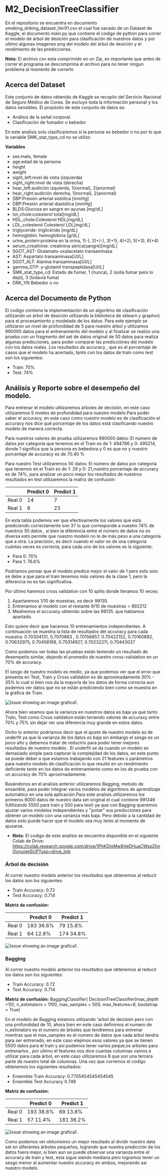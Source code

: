 # M2_DecisionTreeClassifier
En el repositorio se encuentra en documento smoking_driking_dataset_Ver01.csv el cual fue sacado de un Dataset de Kaggle, el documento main.py que contiene el codigo de python para correr el modelo de árbol de desición para clasificación de nuestros datos y por ultimo algunas imagenes png del modelo del árbol de desición y el rendimiento de las predicciones.

**Nota:** El archivo csv esta comprimido en un Zip, es importante que antes de correr el programa se descomprima el archivo para no tener ningun problema al momento de correrlo

## Acerca del Dataset
Este conjunto de datos  obtenido de Kaggle se recopilo del Servicio Nacional de Seguro Médico de Corea. Se excluyó toda la información personal y los datos sensibles.
El propósito de este conjunto de datos es:
* Análisis de la señal corporal.
* Clasificación de fumador o bebedor
  
En este analisis solo clasificaremos si la persona es bebedor o no por lo que la variable SMK_stat_type_cd no se utilizo

**Variables**
* sex:male, female
* age:edad de la persona 
* height
* weight
* sight_left:nivel de vista (izquierda)
* sight_right:nivel de vista (derecha)
* hear_left:audición izquierda, 1(normal), 2(anormal)
* hear_right:audición derecha, 1(normal), 2(anormal)
* SBP:Presión arterial sistólica [mmHg]
* DBP:Presión arterial diastólica [mmHg]
* BLDS:Glucosa en sangre en ayunas [mg/dL]
* tot_chole:colesterol total[mg/dL]
* HDL_chole:Colesterol HDL[mg/dL]
* LDL_colesterol Colesterol LDL[mg/dL]
* triglyceride: triglicérido [mg/dL]
* hemoglobin: hemoglobina [g/dL]
* urine_protein:proteína en la orina, 1(-), 2(+/-), 3(+1), 4(+2), 5(+3), 6(+4)
* serum_creatinine: creatinina sérica(sangre)[mg/dL]
* SGOT_AST: Glutamato-oxalacetato transaminasa
* AST: Aspartato transaminasa[UI/L]
* SGOT_ALT: Alanina transaminasa[UI/L]
* gamma_GTP: y-glutamil transpeptidasa[UI/L]
* SMK_stat_type_cd: Estado de fumar, 1 (nunca), 2 (solía fumar pero lo dejó), 3 (todavía fuma)
* DRK_YN Bebedor o no
  
## Acerca del Documento de Python 
 El codigo contiene la implementación de un algoritmo de clasificación utilizando un árbol de desición utilizando la  biblioteca de sklearn y graphviz para el procesamiento y modelado de los datos.
 Para este ejemplo se utilizaron un nivel de profundidad de 5 para nuestro árbol y utilizamos 990000 datos para el entrenamiento del modelo y al finalizar se realizo una prueba con un fragmento del set de datos original de 50 datos para realiza algunas predicciones, para poder comparar las predicciónes del modelo con los datos reales.
Los resultados de accuracy , que es el porcentaje de casos que el modelo ha acertado, tanto con los datos de train como test son los siguientes:
* Train: 70%
* Test: 74%

## Análisis y Reporte sobre el desempeño del modelo.
Para entrenar el modelo utilizaremos árboles de decisión, en este caso utilizaremos 5 niveles de profundidad para nuestro modelo.Para poder saber el accuracy, en este caso como nuestro modelo es de clasificación el accuracy nos dice  qué porcentaje de los datos está clasificando  nuestro modelo de manera correcta.

Para nuestros valores de prueba utilizaremos 990000 datos:
El  número de datos por categoría que tenemos en el Train es de 1: 494786 y  0: 495214, donde 1 significa que la persona es bebedora y 0 es que no  y nuestro porcentaje de accuracy es de 70.40 %

Para nuestro Test utilizaremos 50 datos: 
El  número de datos por categoría que tenemos en el Train es de 1: 29 y  0: 21,nuestro porcentaje de accuracy es de 74%, para analizar un poco mejor los resultados de nuestros resultados en test utilizaremos la matriz de confusión:

|               | Predict 0     | Predict 1     |
| ------------- | ------------- |-------------  | 
| Real 0        | 14            | 7             | 
| Real 1        | 6             | 23            |


En esta tabla podemos ver que efectivamente los valores que está prediciendo correctamente  son 37 lo que corresponde a nuestro 74% de nuestros 50 datos , si bien la diferencia entre el número de datos no es diversa esto permite que nuestro modelo no le de más peso a una categoría que a otra.
La precisión, es decir cuando el valor es de una categoría cuántas veces es correcta, para cada uno de los valores es la siguiente:
* Para 0: 70%
* Para 1: 76.6%

Podríamos pensar que el modelo predice mejor el valor de 1 pero esto solo se debe a que para el train tenemos más valores de la clase 1, pero la diferencia no es tan significativa.

Por último haremos cross validation con 10 splits donde Iteramos 10  veces:
1. Apartaremos 1/10 de muestras, es decir 99135.
2. Entrenamos al modelo con el restante 9/10 de muestras = 892212
3. Mediremos el accuracy obtenido sobre las 99135. que habíamos apartado.
   
Esto quiere decir que hacemos 10 entrenamientos independientes. A continuación se muestra la lista de resultados del accuracy para cada muestra:
0.70304131, 0.7070863 , 0.70156857, 0.70422152, 0.70160892, 0.70632975, 0.70458168, 0.70314927, 0.70232211, 0.70443037

Como podemos ver todas las pruebas están teniendo un resultado de desempeño similar, dejando el promedio de nuestro cross-validation en un 70% de accuracy.

El sesgo de nuestro modelo es medio, ya que podemos ver que el error que presenta en Test, Train y Cross validation es de aproximadamente 30% - 35% lo cual si bien nos da la mayoría de los datos de forma correcta aun podemos ver datos que no se están prediciendo bien como se muestra en la gráfica de Train.

![Issue showing an image grafica1.](grafica1.png)

Ahora bien veamos que la varianza en nuestros datos es baja ya que tanto Train, Test como Cross validation están teniendo valores de accuracy entre 70% y 75% sin dejar ver una diferencia muy grande en estos datos. 

Dicho lo anterior podríamos decir que el ajuste de nuestro modelo es de underfit ya que la varianza de los datos es baja sin embargo el sesgo es un poco alto y debemos tratar de reducirlo para poder tener mejores resultados de nuestro modelo . El underfit se da cuando un modelo es demasiado simple para capturar la complejidad de los datos, en este punto se puede deber a que estamos trabajando con 21 features o parámetros  para nuestro modelo de clasificación lo que resultó en un rendimiento deficiente tanto en los datos de entrenamiento como en los de prueba con un accuracy de 70% aproximadamente.

Basándonos en el analisis anterior utilizaremos Bagging, metodo de ensamble, para poder integrar varios modelos de algoritmos de aprendizaje automático en una sola aplicación.Para este analisis utilizaremos los primeros 6000 datos de nuestro data set original el cual contiene 991346 (Utilizando 5500 para train y 500 para test) ya que con Bagging queremos ajustar varios modelos independientes y "juntar" sus predicciones para obtener un modelo con una varianza más baja. Pero debido a la cantidad de datos esto puede hacer que el modelo sea muy lento al momento de ajusarse.

* **Nota:** El codigo de este analisis se encuentra disponible en el siguiente Colab de Drive: https://colab.research.google.com/drive/1PhKDIxMw8VeDHuaCWspZhnOonujgeSUP?usp=drive_link

### Árbol de decisión
Al correr nuestro modelo anterior los resultados que obtenemos al reducir los datos son los siguientes:
* Train Accuracy: 0.72
* Test Accuracy: 0.714
  
**Matriz de confusión:**

|               | Predict 0     | Predict 1     |
| ------------- | ------------- |-------------  | 
| Real 0        | 183     36.6% | 79     15.8%  | 
| Real 1        | 64      12.8% | 174    34.8%  |

![Issue showing an image grafica1.](grafic2.png)

### Bagging
Al correr nuestro modelo anterior los resultados que obtenemos al reducir los datos son los siguientes:
* Train Accuracy: 0.72
* Test Accuracy: 0.714
  
**Matriz de confusión:**
BaggingClassifier(
    DecisionTreeClassifier(max_depth =10),
    n_estimators = 1100,
    max_samples = 500,
    max_features=8,
    bootstrap = True)
    
En el modelo de Bagging estamos utilizando 'arbol de decisión pero con una profundidad de 10, ahora bien en este caso definimos el numero de n_estimators es el numero de árboles que tendremos para entrenar mientras que el max_samples es el numero de datos que cada árbol tendra para ser entrenado, en este caso elejimos esos valores ya que se tienen 5500 datos para el train y asi podemos tener varios peque;os arboles para entrenarlos , por ultimo el features nos dice cuantas columnas vamos a utilizar para cada árbol, en este caso utilizaremos 8 que son una tercera parte de nuestro total de columnas.
Una vez que corremos el codigo obtenemos los siguientes resultados:
* Ensemble Train Accuracy: 0.7705454545454545
* Ensemble Test Accuracy 0.748


**Matriz de confusión:**

|               | Predict 0     | Predict 1     |
| ------------- | ------------- |-------------  | 
| Real 0        | 193     38.6% | 69     13.8%  | 
| Real 1        | 57      11.4% | 181    36.2%  |

![Issue showing an image grafica1.](grafic3.png)

Como podemos ver obtuvismos un mejor resultado al dividir nuestro data set en diferentes árboles pequeños, logrando que nuestra predicción de los datos fuera mejor, si bien aun se puede observar una varianza entre el accuracy de train y test, esta sigue siendo mediana pero logramos tener un sesgo menor al aumentar nuestro accuracy en ambos, mejorando asi nuestro modelo.
